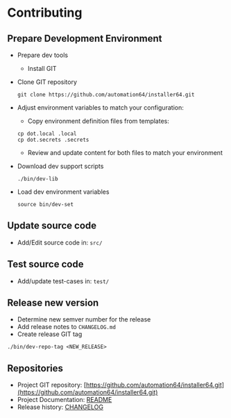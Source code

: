 # Contributing

## Prepare Development Environment

- Prepare dev tools
  - Install GIT
- Clone GIT repository

  ```shell
  git clone https://github.com/automation64/installer64.git
  ```

- Adjust environment variables to match your configuration:

  - Copy environment definition files from templates:

  ```shell
  cp dot.local .local
  cp dot.secrets .secrets
  ```

  - Review and update content for both files to match your environment

- Download dev support scripts

  ```shell
  ./bin/dev-lib
  ```

- Load dev environment variables

  ```shell
  source bin/dev-set
  ```

## Update source code

- Add/Edit source code in: `src/`

## Test source code

- Add/update test-cases in: `test/`

## Release new version

- Determine new semver number for the release
- Add release notes to `CHANGELOG.md`
- Create release GIT tag

```shell
./bin/dev-repo-tag <NEW_RELEASE>
```

## Repositories

- Project GIT repository: [https://github.com/automation64/installer64.git](https://github.com/automation64/installer64.git)
- Project Documentation: [README](README.MD)
- Release history: [CHANGELOG](CHANGELOG.md)
